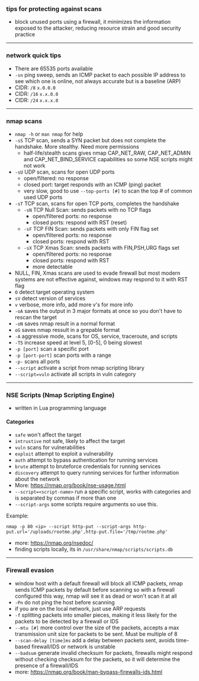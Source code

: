 ### tips for protecting against scans

- block unused ports using a firewall, it minimizes the information exposed to the attacker, reducing resource strain and good security practice

  
___


### network quick tips

- There are 65535 ports available
- `-sn` ping sweep, sends an ICMP packet to each possible IP address to see which one is online, not always accurate but is a baseline (ARP)
- CIDR: `/8` `x.0.0.0`
- CIDR: `/16` `x.x.0.0`
- CIDR: `/24` `x.x.x.0`
  
___


### nmap scans

- `nmap -h` or `man nmap` for help
- `-sS` TCP scan, sends a SYN packet but does not complete the handshake. More stealthy. Need more permissions
  - half-life/stealth scans gives nmap CAP_NET_RAW, CAP_NET_ADMIN and CAP_NET_BIND_SERVICE capabilities so some NSE scripts might not work 
- `-sU` UDP scan, scans for open UDP ports
  - open/filtered: no response
  - closed port: target responds with an ICMP (ping) packet
  - very slow, good to use `--top-ports [#]` to scan the top # of common used UDP ports
- `-sT` TCP scan, scans for open TCP ports, completes the handshake
  - `-sN` TCP Null Scan: sends packets with no TCP flags
    - open/filtered ports: no response
    - closed ports: respond with RST (reset)
  - `-sF` TCP FIN Scan: sends packets with only FIN flag set
    - open/filtered ports: no response
    - closed ports: respond with RST 
  - `-sX` TCP Xmas Scan: sneds packets with FIN,PSH,URG flags set
    - open/filtered ports: no response
    - closed ports: respond with RST
    - more detectable
- NULL, FIN, Xmas scans are used to evade firewall but most modern systems are not effective against, windows may respond to it with RST flag 
- `O` detect target operating system
- `sV` detect version of services
- `v` verbose, more info, add more v's for more info
- `-oA` saves the output in 3 major formats at once so you don't have to rescan the target
- `-oN` saves nmap result in a normal format
- `oG` saves nmap ressult in a grepable format
- `-A` aggressive mode, scans for OS, service, traceroute, and scripts
- `-T5` increase speed at level 5, [0-5], 0 being slowest
- `-p [port]` scan a specific port
- `-p [port-port]` scan ports with a range
- `-p-` scans all ports
- `--script` activate a script from nmap scripting library
- `--script=vuln` activate all scripts in vuln category
  
___


### NSE Scripts (Nmap Scripting Engine)

- written in Lua programming language
  
#### Categories

- `safe` won't affect the target
- `intrustive` not safe, likely to affect the target
- `vuln` scans for vulnerabilities
- `exploit` attempt to exploit a vulnerability
- `auth` attempt to bypass authentication for running services
- `brute` attempt to bruteforce credentials for running services
- `discovery` attempt to query running services for further information about the network
- More: https://nmap.org/book/nse-usage.html
- `--script=<script-name>` run a specific script, works with categories and is separated by commas if more than one
- `--script-args` some scripts require arguments so use this.
  
Example: 

```
nmap -p 80 <ip> --script http-put --script-args http-put.url='/uploads/rootme.php',http-put.file='/tmp/rootme.php'
```

- more: https://nmap.org/nsedoc/
- finding scripts locally, its in `/usr/share/nmap/scripts/scripts.db`
  
___

### Firewall evasion

- window host with a default firewall will block all ICMP packets, nmap sends ICMP packets by default before scanning so with a firewall configured this way, nmap will see it as dead or won't scan it at all
- `-Pn` do not ping the host before scanning
- if you are on the local network, just use ARP requests
- `-f` splitting packets into smaller pieces, making it less likely for the packets to be detected by a firewall or IDS
- `--mtu [#]` more control over the size of the packets, accepts a max transmission unit size for packets to be sent. Must be multiple of 8
- `--scan-delay [time]ms` add a delay between packets sent, avoids time-based firewall/IDS or network is unstable
- `--badsum` generate invalid checksum for packets, firewalls might respond without checking checksum for the packets, so it will determine the presence of a firewall/IDS
- more: https://nmap.org/book/man-bypass-firewalls-ids.html
  
